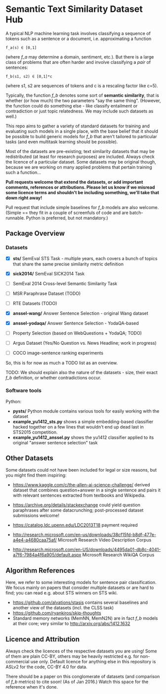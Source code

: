 Semantic Text Similarity Dataset Hub
====================================

A typical NLP machine learning task involves classifying a sequence of tokens
such as a sentence or a document, i.e. approximating a function

	f_a(s) ∈ [0,1]

(where *f_a* may determine a domain, sentiment, etc.).  But there is a large
class of problems that are often harder and involve classifying a *pair* of
sentences:

	f_b(s1, s2) ∈ [0,1]*c

(where s1, s2 are sequences of tokens and c is a rescaling factor like c=5).

Typically, the function *f_b* denotes some sort of **semantic similarity**,
that is whether (or how much) the two parameters "say the same thing".
(However, the function could do something else - like classify entailment
or contradiction or just topic relatedness.  We may include such datasets
as well.)

This repo aims to gather a variety of standard datasets for training and
evaluating such models in a single place, with the base belief that it should
be possible to build generic models for *f_b* that aren't tailored to particular
tasks (and even multitask learning should be possible).

Most of the datasets are pre-existing; text similarity datasets that may be
redistributed (at least for research purposes) are included.  Always check
the licence of a particular dataset.  Some datasets may be original though,
because we are working on many applied problems that pertain training such
a function...

**Pull requests welcome that extend the datasets, or add important comments,
references or attributions.  Please let us know if we misread some licence
terms and shouldn't be including something, we'll take that down right away!**

Pull request that include simple baselines for *f_b* models are also welcome.
(Simple == they fit in a couple of screenfuls of code and are batch-runnable.
Python is preferred, but not mandatory.)

Package Overview
----------------

### Datasets

  * [X] **sts/** SemEval STS Task - multiple years, each covers a bunch of
    topics that share the same precise similarity metric definition

  * [X] **sick2014/** SemEval SICK2014 Task

  * [ ] SemEval 2014 Cross-level Semantic Similarity Task

  * [ ] MSR Paraphrase Dataset (TODO)

  * [ ] RTE Datasets (TODO)

  * [X] **anssel-wang/** Answer Sentence Selection - original Wang dataset

  * [X] **anssel-yodaqa/** Answer Sentence Selection - YodaQA-based

  * [ ] Property Selection (based on WebQuestions + YodaQA; TODO)

  * [ ] Argus Dataset (Yes/No Question vs. News Headline; work in progress)

  * [ ] COCO image-sentence ranking experiments

So, this is for now as much a TODO list as an overview.

TODO: We should explain also the nature of the datasets - size, their exact
*f_b* definition, or whether contradictions occur.

### Software tools

Python:

  * **pysts/** Python module contains various tools for easily working with the dataset
  * **example_yu1412_sts.py** shows a simple embedding-based classifier hacked
    together on a few lines that wouldn't end up dead last in STS2015 competition.
  * **example_yu1412_anssel.py** shows the yu1412 classifier applied to its original
    "answer sentence selection" task

Other Datasets
--------------

Some datasets could not have been included for legal or size reasons, but you
might find them inspiring:

  * https://www.kaggle.com/c/the-allen-ai-science-challenge/ derived dataset
that combines question+answer in a single sentence and pairs it with relevant
sentences extracted from textbooks and Wikipedia.

  * https://archive.org/details/stackexchange could yield question paraphrases
after some datacrunching; post-processed dataset submissions welcome!

  * https://catalog.ldc.upenn.edu/LDC2013T18 payment required

  * http://research.microsoft.com/en-us/downloads/38cf15fd-b8df-477e-a4e4-a4680caa75af/
Microsoft Research Video Description Corpus

  * http://research.microsoft.com/en-US/downloads/4495da01-db8c-4041-a7f6-7984a4f6a905/default.aspx
Microsoft Research WikiQA Corpus


Algorithm References
--------------------

Here, we refer to some interesting models for sentence pair classification.
We focus mainly on papers that consider multiple datasets or are hard to find;
you can read e.g. about STS winners on STS wiki.

  * https://github.com/alvations/stasis contains several baselines and another
    view of the datasets (incl. the CLSS task)
  * https://github.com/ryankiros/skip-thoughts
  * Standard memory networks (MemNN, MemN2N) are in fact *f_b* models at their
    core; very similar to http://arxiv.org/abs/1412.1632

Licence and Attribution
-----------------------

Always check the licences of the respective datasets you are using!  Some of
them are plain CC-BY, others may be heavily restricted e.g. for non-commercial
use only.  Default licence for anything else in this repository is ASLv2 for
the code, CC-BY 4.0 for data.

There should be a paper on this conglomerate of datasets (and comparison of
*f_b* metrics) to cite soon!  (As of Jan 2016.)  Watch this space for the
reference when it's done.
